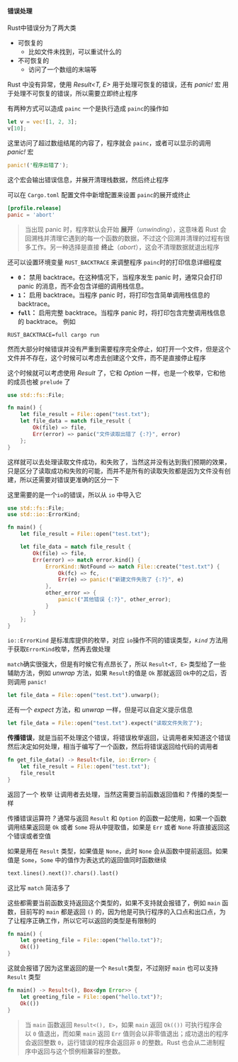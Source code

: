#### 错误处理

Rust中错误分为了两大类

- 可恢复的
	- 比如文件未找到，可以重试什么的
- 不可恢复的
	- 访问了一个数组的末端等

Rust 中没有异常，使用 _Result<T, E>_ 用于处理可恢复的错误，还有 _panic!_ 宏 用于处理不可恢复的错误，所以需要立即终止程序

有两种方式可以造成 `painc` 一个是执行造成 `painc`的操作如

```rust
let v = vec![1, 2, 3];
v[10];
```

这里访问了超过数组结尾的内容了，程序就会 `painc`，或者可以显示的调用 _panic!_ 宏

```rust
panic!('程序出错了');
```

这个宏会输出错误信息，并展开清理栈数据，然后终止程序

可以在 `Cargo.toml` 配置文件中新增配置来设置  `painc`的展开或终止

```toml
[profile.release]
panic = 'abort'
```

> 当出现 panic 时，程序默认会开始 **展开**（_unwinding_），这意味着 Rust 会回溯栈并清理它遇到的每一个函数的数据，不过这个回溯并清理的过程有很多工作。另一种选择是直接 **终止**（_abort_），这会不清理数据就退出程序

还可以设置环境变量 `RUST_BACKTRACE` 来调整程序 `painc`时的打印信息详细程度

- **`0`：** 禁用 backtrace。在这种情况下，当程序发生 panic 时，通常只会打印 panic 的消息，而不会包含详细的调用栈信息。
- **`1`：** 启用 backtrace。当程序 panic 时，将打印包含简单调用栈信息的 backtrace。
- **`full`：** 启用完整 backtrace。当程序 panic 时，将打印包含完整调用栈信息的 backtrace。
例如

```shell
RUST_BACKTRACE=full cargo run
```

然而大部分时候错误并没有严重到需要程序完全停止，如打开一个文件，但是这个文件并不存在，这个时候可以考虑去创建这个文件，而不是直接停止程序

这个时候就可以考虑使用 _Result_ 了，它和  _Option_ 一样，也是一个枚举，它和他的成员也被 `prelude` 了

```rust
use std::fs::File;

fn main() {
	let file_result = File::open("test.txt");
	let file_data = match file_result {
		Ok(file) => file,
		Err(error) => panic("文件读取出错了 {:?}", error)
	};
}
```

这样就可以去处理读取文件成功，和失败了，当然这并没有达到我们预期的效果，只是区分了读取成功和失败的可能，而并不是所有的读取失败都是因为文件没有创建，所以还需要对错误更准确的区分一下

这里需要的是一个`io`的错误，所以从 `io` 中导入它

```rust
use std::fs::File;
use std::io::ErrorKind;

fn main() {
	let file_result = File::open("test.txt");

	let file_data = match file_result {
		Ok(file) => file,
		Err(error) => match error.kind() {
			ErrorKind::NotFound => match File::create("test.txt") {
				Ok(fc) => fc,
				Err(e) => panic!("新建文件失败了 {:?}", e)
			},
			other_error => {
				panic!("其他错误 {:?}", other_error);
			}
		}
	};
}

```

`io::ErrorKind` 是标准库提供的枚举，对应 `io`操作不同的错误类型，_`kind`_ 方法用于获取`ErrorKind`枚举，然再去做处理

`match`确实很强大，但是有时候它有点昂长了，所以 `Result<T, E>` 类型给了一些辅助方法，例如 _unwrap_ 方法，如果 `Result`的值是 `Ok` 那就返回 `Ok`中的之后，否则调用 `panic!`

```rust
let file_data = File::open("test.txt").unwarp();
```

还有一个 _expect_ 方法，和 _unwrap_ 一样，但是可以自定义提示信息

```rust
let file_data = File::open("test.txt").expect("读取文件失败了");
```

**传播错误**，就是当前不处理这个错误，将错误枚举返回，让调用者来知道这个错误然后决定如何处理，相当于编写了一个函数，然后将错误返回给代码的调用者

```rust
fn get_file_data() -> Result<file, io::Error> {
	let file_result = File::open("test.txt");
	file_result 
}
```

返回了一个 枚举 让调用者去处理，当然这需要当前函数返回值和 _?_ 传播的类型一样

传播错误运算符 _?_ 通常与返回 `Result` 和 `Option` 的函数一起使用，如果一个函数调用结果返回是 `Ok` 或者 `Some` 将从中提取值，如果是 `Err` 或者 `None` 将直接返回这个错误或者空值

如果是用在 `Result` 类型，如果值是 `None`，此时 `None` 会从函数中提前返回。如果值是 `Some`，`Some` 中的值作为表达式的返回值同时函数继续

```rust
text.lines().next()?.chars().last()
```

这比写 `match` 简洁多了

这些都需要当前函数支持返回这个类型的，如果不支持就会报错了，例如 `main` 函数，目前写的 `main` 都是返回 `()` 的，因为他是可执行程序的入口点和出口点，为了让程序正确工作，所以它可以返回的类型是有限制的

```rust
fn main() {
	let greeting_file = File::open("hello.txt")?;
	Ok(())
}

```

这就会报错了因为这里返回的是一个 `Result`类型，不过刚好 `main` 也可以支持 `Result` 类型

```rust
fn main() -> Result<(), Box<dyn Error>> {
	let greeting_file = File::open("hello.txt")?;
	Ok(())
}
```

> 当 `main` 函数返回 `Result<(), E>`，如果 `main` 返回 `Ok(())` 可执行程序会以 `0` 值退出，而如果 `main` 返回 `Err` 值则会以非零值退出；成功退出的程序会返回整数 `0`，运行错误的程序会返回非 `0` 的整数。Rust 也会从二进制程序中返回与这个惯例相兼容的整数。